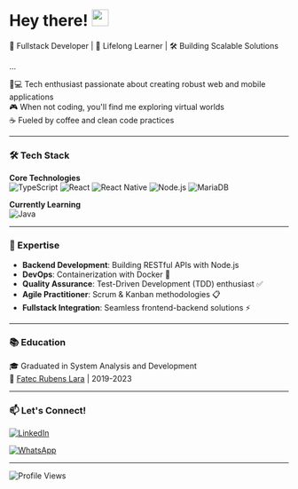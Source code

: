 # Hey there! <img src="https://raw.githubusercontent.com/MartinHeinz/MartinHeinz/master/wave.gif" width="30px">

🚀 Fullstack Developer | 🧠 Lifelong Learner | 🛠️ Building Scalable Solutions

...

👨💻 Tech enthusiast passionate about creating robust web and mobile applications  
🎮 When not coding, you'll find me exploring virtual worlds  
☕ Fueled by coffee and clean code practices

---

### 🛠️ Tech Stack

**Core Technologies**  
![TypeScript](https://img.shields.io/badge/TypeScript-3178C6?style=flat-square&logo=typescript&logoColor=white)
![React](https://img.shields.io/badge/React-61DAFB?style=flat-square&logo=react&logoColor=black)
![React Native](https://img.shields.io/badge/React_Native-61DAFB?style=flat-square&logo=react&logoColor=black)
![Node.js](https://img.shields.io/badge/Node.js-339933?style=flat-square&logo=node.js&logoColor=white)
![MariaDB](https://img.shields.io/badge/MariaDB-003545?style=flat-square&logo=mariadb&logoColor=white)

**Currently Learning**  
![Java](https://img.shields.io/badge/Java-ED8B00?style=flat-square&logo=openjdk&logoColor=white)

---

### 🚀 Expertise

- **Backend Development**: Building RESTful APIs with Node.js
- **DevOps**: Containerization with Docker 🐳
- **Quality Assurance**: Test-Driven Development (TDD) enthusiast ✅
- **Agile Practitioner**: Scrum & Kanban methodologies 📋
- **Fullstack Integration**: Seamless frontend-backend solutions ⚡

---

### 📚 Education

🎓 Graduated in System Analysis and Development  
🏫 [Fatec Rubens Lara](https://fatecrl.edu.br) | 2019-2023

---

### 📫 Let's Connect!

[![LinkedIn](https://img.shields.io/badge/LinkedIn-0A66C2?style=for-the-badge&logo=linkedin&logoColor=white)](https://www.linkedin.com/in/matheus-ribeirosantos/)

[![WhatsApp](https://img.shields.io/badge/WhatsApp-25D366?style=for-the-badge&logo=whatsapp&logoColor=white)](https://wa.me/+5513992113216)

---

![Profile Views](https://komarev.com/ghpvc/?username=MgRibeir0&color=blueviolet&style=flat-square)